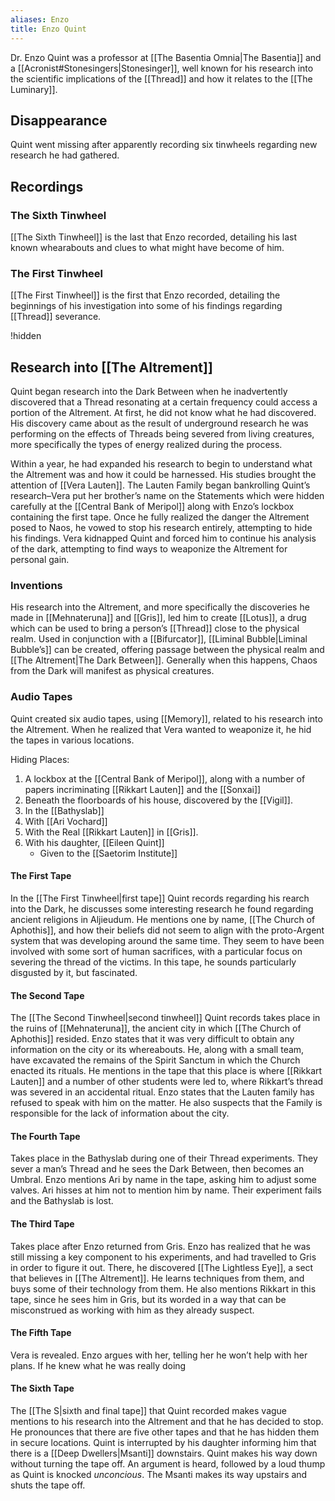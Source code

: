 ```yaml
---
aliases: Enzo
title: Enzo Quint
---
```


Dr. Enzo Quint was a professor at [[The Basentia Omnia|The Basentia]] and a [[Acronist#Stonesingers|Stonesinger]],  well known for his research into the scientific implications of the [[Thread]] and how it relates to the [[The Luminary]].

## Disappearance
Quint went missing after apparently recording six tinwheels regarding new research he had gathered.

## Recordings

### The Sixth Tinwheel

[[The Sixth Tinwheel]] is the last that Enzo recorded, detailing his last known whearabouts and clues to what might have become of him.

### The First Tinwheel

[[The First Tinwheel]] is the first that Enzo recorded, detailing the beginnings of his investigation into some of his findings regarding [[Thread]] severance.

!hidden

## Research into [[The Altrement]]

Quint began research into the Dark Between when he inadvertently discovered that a Thread resonating at a certain frequency could access a portion of the Altrement. At first, he did not know what he had discovered. His discovery came about as the result of underground research he was performing on the effects of Threads being severed from living creatures, more specifically the types of energy realized during the process.

Within a year, he had expanded his research to begin to understand what the Altrement was and how it could be harnessed. His studies brought the attention of [[Vera Lauten]]. The Lauten Family began bankrolling Quint’s research–Vera put her brother’s name on the Statements which were hidden carefully at the [[Central Bank of Meripol]] along with Enzo’s lockbox containing the first tape. Once he fully realized the danger the Altrement posed to Naos, he vowed to stop his research entirely, attempting to hide his findings. Vera kidnapped Quint and forced him to continue his analysis of the dark, attempting to find ways to weaponize the Altrement for personal gain.

### Inventions

His research into the Altrement, and more specifically the discoveries he made in [[Mehnateruna]] and [[Gris]], led him to create [[Lotus]], a drug which can be used to bring a person’s [[Thread]] close to the physical realm. Used in conjunction with a [[Bifurcator]], [[Liminal Bubble|Liminal Bubble’s]] can be created, offering passage between the physical realm and [[The Altrement|The Dark Between]]. Generally when this happens, Chaos from the Dark will manifest as physical creatures.

### Audio Tapes
Quint created six audio tapes, using [[Memory]], related to his research into the Altrement. When he realized that Vera wanted to weaponize it, he hid the tapes in various locations.

Hiding Places:
1. A lockbox at the [[Central Bank of Meripol]], along with a number of papers incriminating [[Rikkart Lauten]] and the [[Sonxai]]
2. Beneath the floorboards of his house, discovered by the [[Vigil]].
3. In the [[Bathyslab]]
4. With [[Ari Vochard]]
5. With the Real [[Rikkart Lauten]] in [[Gris]].
6. With his daughter, [[Eileen Quint]]
	- Given to the [[Saetorim Institute]]

#### The First Tape
In the [[The First Tinwheel|first tape]] Quint records regarding his rearch into the Dark, he discusses some interesting research he found regarding ancient religions in Aljieudum. He mentions one by name, [[The Church of Aphothis]], and how their beliefs did not seem to align with the proto-Argent system that was developing around the same time. They seem to have been involved with some sort of human sacrifices, with a particular focus on severing the thread of the victims. In this tape, he sounds particularly disgusted by it, but fascinated.

#### The Second Tape
The [[The Second Tinwheel|second tinwheel]] Quint records takes place in the ruins of [[Mehnateruna]], the ancient city in which [[The Church of Aphothis]] resided. Enzo states that it was very difficult to obtain any information on the city or its whereabouts. He, along with a small team, have excavated the remains of the Spirit Sanctum in which the Church enacted its rituals. He mentions in the tape that this place is where [[Rikkart Lauten]] and a number of other students were led to, where Rikkart’s thread was severed in an accidental ritual. Enzo states that the Lauten family has refused to speak with him on the matter. He also suspects that the Family is responsible for the lack of information about the city.

#### The Fourth Tape
Takes place in the Bathyslab during one of their Thread experiments. They sever a man’s Thread and he sees the Dark Between, then becomes an Umbral. Enzo mentions Ari by name in the tape, asking him to adjust some valves. Ari hisses at him not to mention him by name. Their experiment fails and the Bathyslab is lost.

#### The Third Tape
Takes place after Enzo returned from Gris. Enzo has realized that he was still missing a key component to his experiments, and had travelled to Gris in order to figure it out. There, he discovered [[The Lightless Eye]], a sect that believes in [[The Altrement]]. He learns techniques from them, and buys some of their technology from them. He also mentions Rikkart in this tape, since he sees him in Gris, but its worded in a way that can be misconstrued as working with him as they already suspect.

#### The Fifth Tape
Vera is revealed. Enzo argues with her, telling her he won’t help with her plans. If he knew what he was really doing

#### The Sixth Tape
The [[The S|sixth and final tape]] that Quint recorded makes vague mentions to his research into the Altrement and that he has decided to stop. He pronounces that there are five other tapes and that he has hidden them in secure locations. Quint is interrupted by his daughter informing him that there is a [[Deep Dwellers|Msanti]] downstairs. Quint makes his way down without turning the tape off. An argument is heard, followed by a loud thump as Quint is knocked *unconcious*. The Msanti makes its way upstairs and shuts the tape off.